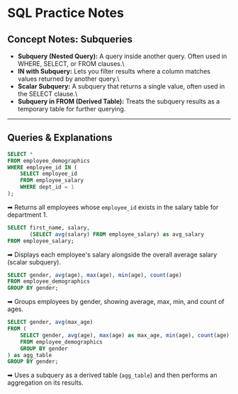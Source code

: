 # SQL Practice Notes

## Concept Notes: Subqueries

-   **Subquery (Nested Query):** A query inside another query. Often
    used in WHERE, SELECT, or FROM clauses.\
-   **IN with Subquery:** Lets you filter results where a column matches
    values returned by another query.\
-   **Scalar Subquery:** A subquery that returns a single value, often
    used in the SELECT clause.\
-   **Subquery in FROM (Derived Table):** Treats the subquery results as
    a temporary table for further querying.

------------------------------------------------------------------------

## Queries & Explanations

``` sql
SELECT * 
FROM employee_demographics
WHERE employee_id IN (
    SELECT employee_id 
    FROM employee_salary 
    WHERE dept_id = 1
);
```

➡ Returns all employees whose `employee_id` exists in the salary table
for department 1.

``` sql
SELECT first_name, salary, 
       (SELECT avg(salary) FROM employee_salary) as avg_salary 
FROM employee_salary;
```

➡ Displays each employee's salary alongside the overall average salary
(scalar subquery).

``` sql
SELECT gender, avg(age), max(age), min(age), count(age)
FROM employee_demographics 
GROUP BY gender;
```

➡ Groups employees by gender, showing average, max, min, and count of
ages.

``` sql
SELECT gender, avg(max_age) 
FROM (
    SELECT gender, avg(age), max(age) as max_age, min(age), count(age)
    FROM employee_demographics 
    GROUP BY gender
) as agg_table 
GROUP BY gender;
```

➡ Uses a subquery as a derived table (`agg_table`) and then performs an
aggregation on its results.
